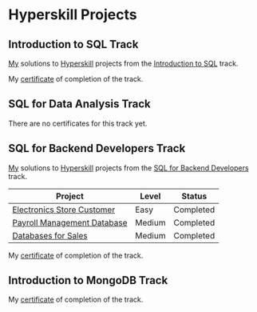 # Hyperskill Projects

## Introduction to SQL Track

[My](https://hyperskill.org/profile/7889902) solutions to [Hyperskill](https://hyperskill.org) projects from the [Introduction to SQL](https://hyperskill.org/tracks/31) track.

My [certificate](https://hyperskill.org/certificates/8b5bf582-617d-495c-87cd-8b69eb367f34.pdf) of completion of the track.

## SQL for Data Analysis Track

There are no certificates for this track yet.

## SQL for Backend Developers Track

[My](https://hyperskill.org/profile/7889902) solutions to [Hyperskill](https://hyperskill.org) projects from the [SQL for Backend Developers](https://hyperskill.org/tracks/40) track.

| Project                                                         | Level  | Status    |
| --------------------------------------------------------------- | ------ | --------- |
| [Electronics Store Customer](./01_electronics_store_customer)   | Easy   | Completed |
| [Payroll Management Database](./02_payroll_management_database) | Medium | Completed |
| [Databases for Sales](./03_databases_for_sales)                 | Medium | Completed |

My [certificate](https://hyperskill.org/certificates/2e7a5bb8-4a43-4238-a2d2-d9cdd02a5ee7.pdf) of completion of the track.

## Introduction to MongoDB Track

My [certificate](https://hyperskill.org/certificates/e3413c0d-9e4a-4ebb-927c-b05561629109.pdf) of completion of the track.
